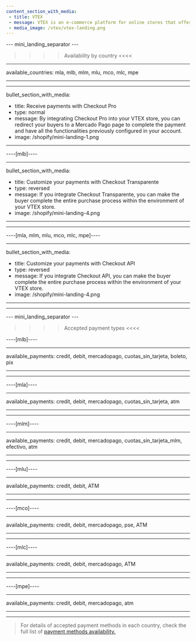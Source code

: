 ```yaml
---
content_section_with_media:
 - title: VTEX
 - message: VTEX is an e-commerce platform for online stores that offers the possibility of making payments through Mercado Pago. 
 - media_image: /vtex/vtex-landing.png
---
```


--- mini_landing_separator ---
 
>>>> Availability by country <<<<
---
available_countries: mla, mlb, mlm, mlu, mco, mlc, mpe

---

---
bullet_section_with_media:
 - title: Receive payments with Checkout Pro
 - type: normal
 - message: By integrating Checkout Pro into your VTEX store, you can redirect your buyers to a Mercado Pago page to complete the payment and have all the functionalities previously configured in your account. 
 - image: /shopify/mini-landing-1.png
---

----[mlb]----

---
bullet_section_with_media:
 - title: Customize your payments with Checkout Transparente 
 - type: reversed
 - message: If you integrate Checkout Transparente, you can make the buyer complete the entire purchase process within the environment of your VTEX store.
 - image: /shopify/mini-landing-4.png
---
------------

----[mla, mlm, mlu, mco, mlc, mpe]----

---
bullet_section_with_media:
 - title: Customize your payments with Checkout API
 - type: reversed
 - message: If you integrate Checkout API, you can make the buyer complete the entire purchase process within the environment of your VTEX store.
 - image: /shopify/mini-landing-4.png
---
------------

 
--- mini_landing_separator ---
 
>>>> Accepted payment types <<<<
 
----[mlb]----

---
available_payments: credit, debit, mercadopago, cuotas_sin_tarjeta, boleto, pix

---
------------

----[mla]---- 

---
available_payments: credit, debit, mercadopago, cuotas_sin_tarjeta, atm

----
------------

----[mlm]---- 

---
available_payments: credit, debit, mercadopago, cuotas_sin_tarjeta_mlm, efectivo, atm

----
------------

----[mlu]---- 

---
available_payments: credit, debit, ATM

----
------------

----[mco]---- 

---
available_payments: credit, debit, mercadopago, pse, ATM

----
------------

----[mlc]---- 

---
available_payments: credit, debit, mercadopago, ATM

----
------------

----[mpe]---- 

---
available_payments:  credit, debit, mercadopago, atm

----
------------
> For details of accepted payment methods in each country, check the full list of [payment methods availability.](/developers/en/docs/sales-processing/payment-methods)